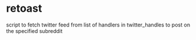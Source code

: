 # retoast
script to fetch twitter feed from list of handlers in twitter_handles to post on the specified subreddit
